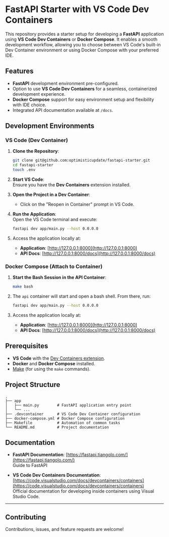 # FastAPI Starter with VS Code Dev Containers

This repository provides a starter setup for developing a **FastAPI** application using **VS Code Dev Containers** or **Docker Compose**. It enables a smooth development workflow, allowing you to choose between VS Code's built-in Dev Container environment or using Docker Compose with your preferred IDE.

## Features

- **FastAPI** development environment pre-configured.
- Option to use **VS Code Dev Containers** for a seamless, containerized development experience.
- **Docker Compose** support for easy environment setup and flexibility with IDE choice.
- Integrated API documentation available at `/docs`.

## Development Environments

### VS Code (Dev Container)

1. **Clone the Repository**:
    ```bash
    git clone git@github.com:optimisticupdate/fastapi-starter.git
    cd fastapi-starter
    touch .env
    ```

2. **Start VS Code**:  
    Ensure you have the **Dev Containers** extension installed.

3. **Open the Project in a Dev Container**:  
    - Click on the "Reopen in Container" prompt in VS Code.

4. **Run the Application**:  
    Open the VS Code terminal and execute:
    ```bash
    fastapi dev app/main.py --host 0.0.0.0
    ```

5. Access the application locally at:  
    - **Application**: [http://127.0.0.1:8000](http://127.0.0.1:8000)  
    - **API Docs**: [http://127.0.0.1:8000/docs](http://127.0.0.1:8000/docs)


### Docker Compose (Attach to Container)

1. **Start the Bash Session in the API Container**:
    ```bash
    make bash
    ```

2. The `api` container will start and open a bash shell. From there, run:
    ```bash
    fastapi dev app/main.py --host 0.0.0.0
    ```

3. Access the application locally at:  
    - **Application**: [http://127.0.0.1:8000](http://127.0.0.1:8000)  
    - **API Docs**: [http://127.0.0.1:8000/docs](http://127.0.0.1:8000/docs)


## Prerequisites

- **VS Code** with the [Dev Containers extension](https://marketplace.visualstudio.com/items?itemName=ms-vscode-remote.remote-containers).
- **Docker** and **Docker Compose** installed.
- [Make](https://www.gnu.org/software/make/) (for using the `make` commands).


## Project Structure

```plaintext
.
├── app
│   ├── main.py        # FastAPI application entry point
│   └── ...
├── .devcontainer      # VS Code Dev Container configuration
├── docker-compose.yml # Docker Compose configuration
├── Makefile           # Automation of common tasks
└── README.md          # Project documentation
```


## Documentation

- **FastAPI Documentation**: [https://fastapi.tiangolo.com/](https://fastapi.tiangolo.com/)  
  Guide to FastAPI

- **VS Code Dev Containers Documentation**: [https://code.visualstudio.com/docs/devcontainers/containers](https://code.visualstudio.com/docs/devcontainers/containers)  
  Official documentation for developing inside containers using Visual Studio Code.

---

## Contributing

Contributions, issues, and feature requests are welcome!
